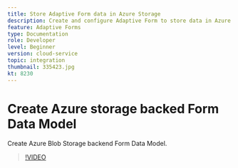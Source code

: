```yaml
---
title: Store Adaptive Form data in Azure Storage
description: Create and configure Adaptive Form to store data in Azure Storage
feature: Adaptive Forms
type: Documentation
role: Developer
level: Beginner
version: cloud-service
topic: integration
thumbnail: 335423.jpg
kt: 8230
---
```

# Create Azure storage backed Form Data Model

Create Azure Blob Storage backend Form Data Model.

>[!VIDEO](https://video.tv.adobe.com/v/335423/?quality=12&learn=on)


